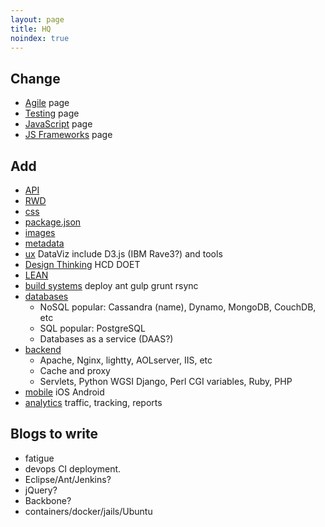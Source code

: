```yaml
---
layout: page
title: HQ
noindex: true
---
```


Change
------
* [Agile]({{site.baseurl}}tech/agile.html) page
* [Testing]({{site.baseurl}}tech/testing.html) page
* [JavaScript]({{site.baseurl}}tech/js.html) page
* [JS Frameworks]({{site.baseurl}}tech/js-frameworks.html) page

Add
---

* [API]({{site.baseurl}}tech/api.html)
* [RWD]({{site.baseurl}}tech/rwd.html)
* [css]({{site.baseurl}}tech/css.html)
* [package.json]({{site.baseurl}}tech/package-json.html)
* [images]({{site.baseurl}}tech/images.html)
* [metadata]({{site.baseurl}}tech/metadata.html)
* [ux]({{site.baseurl}}tech/ux.html) DataViz include D3.js (IBM Rave3?) and tools
* [Design Thinking]({{site.baseurl}}tech/design-thinking.html) HCD DOET
* [LEAN]({{site.baseurl}}tech/lean.html)
* [build systems]({{site.baseurl}}tech/build.html) deploy ant gulp grunt rsync
* [databases]({{site.baseurl}}tech/databases.html)
    * NoSQL popular: Cassandra (name), Dynamo, MongoDB, CouchDB, etc
    * SQL popular: PostgreSQL
    * Databases as a service (DAAS?)
* [backend]({{site.baseurl}}tech/backend.html)
    * Apache, Nginx, lightty, AOLserver, IIS, etc
    * Cache and proxy
    * Servlets, Python WGSI Django, Perl CGI variables, Ruby, PHP
* [mobile]({{site.baseurl}}tech/mobile.html) iOS Android
* [analytics]({{site.baseurl}}tech/analytics.html) traffic, tracking, reports

Blogs to write
---------------
* fatigue
* devops CI deployment.
* Eclipse/Ant/Jenkins?
* jQuery?
* Backbone?
* containers/docker/jails/Ubuntu
